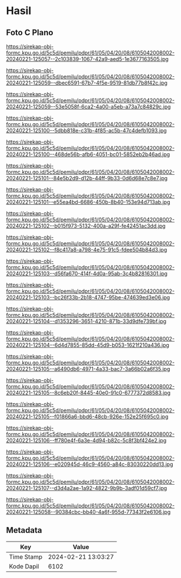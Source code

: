 # Hasil

## Foto C Plano

https://sirekap-obj-formc.kpu.go.id/5c5d/pemilu/pdpr/61/05/04/20/08/6105042008002-20240221-125057--2c103839-1067-42a9-aed5-1e3677163505.jpg

https://sirekap-obj-formc.kpu.go.id/5c5d/pemilu/pdpr/61/05/04/20/08/6105042008002-20240221-125059--dbec6591-67b7-4f5e-9519-81db77b8f42c.jpg

https://sirekap-obj-formc.kpu.go.id/5c5d/pemilu/pdpr/61/05/04/20/08/6105042008002-20240221-125059--53e5058f-6ca2-4a00-a5eb-a73a7c84829c.jpg

https://sirekap-obj-formc.kpu.go.id/5c5d/pemilu/pdpr/61/05/04/20/08/6105042008002-20240221-125100--5dbb818e-c31b-4f85-ac5b-47c4defb1093.jpg

https://sirekap-obj-formc.kpu.go.id/5c5d/pemilu/pdpr/61/05/04/20/08/6105042008002-20240221-125100--468de56b-afb6-4051-bc01-5852eb2b46ad.jpg

https://sirekap-obj-formc.kpu.go.id/5c5d/pemilu/pdpr/61/05/04/20/08/6105042008002-20240221-125101--84e5b2d9-d12b-44ff-9b33-0d6d68e7c8e7.jpg

https://sirekap-obj-formc.kpu.go.id/5c5d/pemilu/pdpr/61/05/04/20/08/6105042008002-20240221-125101--e55ea4bd-6686-450b-8b40-153e94d713ab.jpg

https://sirekap-obj-formc.kpu.go.id/5c5d/pemilu/pdpr/61/05/04/20/08/6105042008002-20240221-125102--b015f973-5132-400a-a29f-fe42451ac3dd.jpg

https://sirekap-obj-formc.kpu.go.id/5c5d/pemilu/pdpr/61/05/04/20/08/6105042008002-20240221-125102--f8c417a8-a798-4e75-91c5-fdee504b84d3.jpg

https://sirekap-obj-formc.kpu.go.id/5c5d/pemilu/pdpr/61/05/04/20/08/6105042008002-20240221-125103--d56fa670-414f-4d0a-95ab-3c4b82816301.jpg

https://sirekap-obj-formc.kpu.go.id/5c5d/pemilu/pdpr/61/05/04/20/08/6105042008002-20240221-125103--bc26f33b-2b18-4747-95be-474639ed3e06.jpg

https://sirekap-obj-formc.kpu.go.id/5c5d/pemilu/pdpr/61/05/04/20/08/6105042008002-20240221-125104--d1353296-3651-4210-871b-33d9dfe739bf.jpg

https://sirekap-obj-formc.kpu.go.id/5c5d/pemilu/pdpr/61/05/04/20/08/6105042008002-20240221-125104--6d4d7855-85dd-45d9-b053-1621f210a436.jpg

https://sirekap-obj-formc.kpu.go.id/5c5d/pemilu/pdpr/61/05/04/20/08/6105042008002-20240221-125105--a6490db6-4971-4a33-bac7-3a66b02a6f35.jpg

https://sirekap-obj-formc.kpu.go.id/5c5d/pemilu/pdpr/61/05/04/20/08/6105042008002-20240221-125105--8c6eb20f-8445-40e0-91c0-6777372d8583.jpg

https://sirekap-obj-formc.kpu.go.id/5c5d/pemilu/pdpr/61/05/04/20/08/6105042008002-20240221-125105--f01866a6-bbd6-48cb-926e-152e25f695c0.jpg

https://sirekap-obj-formc.kpu.go.id/5c5d/pemilu/pdpr/61/05/04/20/08/6105042008002-20240221-125106--ff780e4f-6a3e-4d94-b82c-5c8f3bf424e2.jpg

https://sirekap-obj-formc.kpu.go.id/5c5d/pemilu/pdpr/61/05/04/20/08/6105042008002-20240221-125106--e020945d-46c9-4560-a84c-83030220dd13.jpg

https://sirekap-obj-formc.kpu.go.id/5c5d/pemilu/pdpr/61/05/04/20/08/6105042008002-20240221-125107--d3d4a2ae-1a92-4822-9b9b-3adf01d59cf7.jpg

https://sirekap-obj-formc.kpu.go.id/5c5d/pemilu/pdpr/61/05/04/20/08/6105042008002-20240221-125058--90384cbc-bb40-4a6f-955d-77343f2e6106.jpg


## Metadata

| Key        | Value               |
| ---------- | ------------------- |
| Time Stamp | 2024-02-21 13:03:27 |
| Kode Dapil | 6102                |



